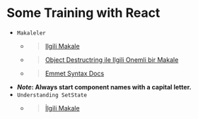 # Some Training with React
- `Makaleler`
   - > [Ilgili Makale](https://www.taniarascia.com/getting-started-with-react/)

   - > [Object Destructring ile Ilgili Onemli bir Makale](https://medium.com/@bretdoucette/understanding-this-setstate-name-value-a5ef7b4ea2b4)

   - > [Emmet Syntax Docs](https://docs.emmet.io/abbreviations/syntax/)
- ***Note*: Always start component names with a capital letter.**
- `Understanding SetState`
  - > [İlgili Makale](https://css-tricks.com/understanding-react-setstate/)